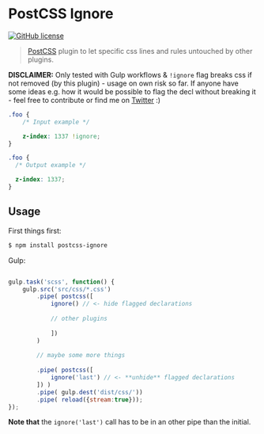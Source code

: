 # PostCSS Ignore

[![GitHub license](https://img.shields.io/badge/license-MIT-blue.svg)](https://raw.githubusercontent.com/colorlight4/postcss-ignore/master/LICENSE)

> [PostCSS] plugin to let specific css lines and rules untouched by other plugins.

**DISCLAIMER:** Only tested with Gulp workflows & `!ignore` flag breaks css if not removed (by this plugin) - usage on own risk so far. If anyone have some ideas e.g. how it would be possible to flag the decl without breaking it - feel free to contribute or find me on [Twitter] :)


[Twitter]: https://twitter.com/colorlight4
[PostCSS]: https://github.com/postcss/postcss

```css
.foo {
    /* Input example */

    z-index: 1337 !ignore;
}
```

```css
.foo {
  /* Output example */

  z-index: 1337;
}
```

## Usage

First things first:
```sh
$ npm install postcss-ignore

```


Gulp:
```js

gulp.task('scss', function() {
    gulp.src('src/css/*.css')
        .pipe( postcss([ 
            ignore() // <- hide flagged declarations
            
            // other plugins
            
            ])
        )
        
        // maybe some more things
        
        .pipe( postcss([ 
            ignore('last') // <- **unhide** flagged declarations
        ]) )
        .pipe( gulp.dest('dist/css/'))
        .pipe( reload({stream:true}));
});

```

**Note that** the `ignore('last')` call has to be in an other pipe than the initial.
